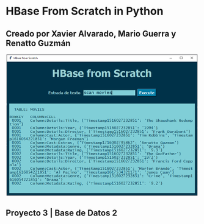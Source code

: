 #  HBase From Scratch in Python
## Creado por Xavier Alvarado, Mario Guerra y Renatto Guzmán
<center>
<img src="pics/scan.png" width=500 alt="GUI con funcion scan">
</center>

##  Proyecto 3 | Base de Datos 2
